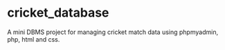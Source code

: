 # cricket_database
A mini DBMS project for managing cricket match data using phpmyadmin, php, html and css.

